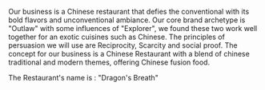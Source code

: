 Our business is a Chinese restaurant that defies the conventional with its bold flavors and unconventional ambiance. Our core brand archetype is "Outlaw" with some influences of "Explorer", we found these two work well together for an exotic cuisines such as Chinese. The principles of persuasion we will use are Reciprocity, Scarcity and social proof. The concept for our business is a Chinese Restaurant with a blend of chinese traditional and modern themes, offering Chinese fusion food.

The Restaurant's name is : "Dragon's Breath"


